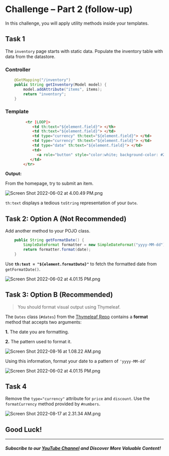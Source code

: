 # Challenge – Part 2 (follow-up)

In this challenge, you will apply utility methods inside your templates.
## Task 1

The `inventory` page starts with static data. Populate the inventory table with data from the datastore.
### Controller
```java
    @GetMapping("/inventory")
    public String getInventory(Model model) {
        model.addAttribute("items", items);
        return "inventory";
    }
```
### Template

```html
         <tr |LOOP|>
            <td th:text="${element.field}"> </th>
            <td th:text="${element.field}"> </td>
            <td type="currency" th:text="${element.field}"> </td>
            <td type="currency" th:text="${element.field}"> </td>
            <td type="date" th:text="${element.field}"> </td>
            <td>
              <a role="button" style="color:white; background-color: #263238" class="table-button">Update</a>
           </td>
        </tr>
```

**Output:**

From the homepage, try to submit an item.

![Screen Shot 2022-06-02 at 4.00.49 PM.png](https://firebasestorage.googleapis.com/v0/b/learnthepart-75aed.appspot.com/o/images%2Fe2414ecc-d580-41c3-b199-1f888e065151?alt=media&token=9f5b9367-ff9b-48ef-9904-896c7f8ec618)

`th:text` displays a tedious `toString` representation of your `Date`.

## Task 2: Option A (Not Recommended)


Add another method to your POJO class.
```java
    public String getFormatDate() {
        SimpleDateFormat formatter = new SimpleDateFormat("yyyy-MM-dd");
        return formatter.format(date);   
    }
```

Use **`th:text = "${element.formatDate}"`** to fetch the formatted date from  `getFormatDate()`.

![Screen Shot 2022-06-02 at 4.01.15 PM.png](https://firebasestorage.googleapis.com/v0/b/learnthepart-75aed.appspot.com/o/images%2F95e3b840-44ff-49b4-b7b7-443ad06af2c0?alt=media&token=7007c66a-9be2-46e3-b5b0-4203966d3d40)

## Task 3: Option B (Recommended)

>You should format visual output using Thymeleaf. 

The `Dates` class (`#dates`) from the [Thymeleaf Repo](https://github.com/thymeleaf/thymeleaf/blob/3.0-master/src/main/java/org/thymeleaf/expression/Dates.java) contains a **format** method that accepts two arguments:

**1.** The date you are formatting.

**2.** The pattern used to format it.

![Screen Shot 2022-08-16 at 1.08.22 AM.png](https://firebasestorage.googleapis.com/v0/b/learnthepart-75aed.appspot.com/o/images%2F8d27a065-84c7-4eb7-8cca-fbba4fd6098b?alt=media&token=4e069929-9af0-47ab-b4ec-2ef4a9d72f6c)

Using this information, format your date to a pattern of  `'yyyy-MM-dd`'

![Screen Shot 2022-06-02 at 4.01.15 PM.png](https://firebasestorage.googleapis.com/v0/b/learnthepart-75aed.appspot.com/o/images%2F95e3b840-44ff-49b4-b7b7-443ad06af2c0?alt=media&token=7007c66a-9be2-46e3-b5b0-4203966d3d40)

## Task 4
Remove the `type="currency"` attribute for `price` and `discount`. Use the `formatCurrency` method provided by `#numbers`.

![Screen Shot 2022-08-17 at 2.31.34 AM.png](https://firebasestorage.googleapis.com/v0/b/learnthepart-75aed.appspot.com/o/images%2F627a4470-4683-4b98-a480-663e67661d90?alt=media&token=4175cbde-c7d6-4e14-b866-e9bf70827566)
## Good Luck!


--------
##### Subscribe to our [YouTube Channel](https://www.youtube.com/@RayanSlim087?sub_confirmation=1) and Discover More Valuable Content!